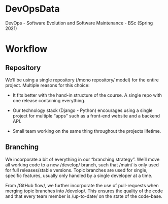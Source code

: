 # DevOpsData
DevOps - Software Evolution and Software Maintenance - BSc (Spring 2021)

# Workflow
## Repository

We’ll be using a single repository (/mono repository/ model) for the entire project. Multiple reasons for this choice: 

* It fits better with the hand-in structure of the course. A single repo with one release containing everything. 

* Our technology stack (Django - Python) encourages using a single project for multiple “apps” such as a front-end website and a backend API. 

* Small team working on the same thing throughout the projects lifetime.


## Branching
We incorporate a bit of everything in our “branching strategy”. We’ll move all working code to a new /develop/ branch, such that /main/ is only used for full releases/stable versions. Topic branches are used for single, specific features, usually only handled by a single developer at a time. 

From /GitHub flow/, we further incorporate the use of pull-requests when merging topic branches into /develop/. This ensures the quality of the code and that every team member is /up-to-date/ on the state of the code-base. 
